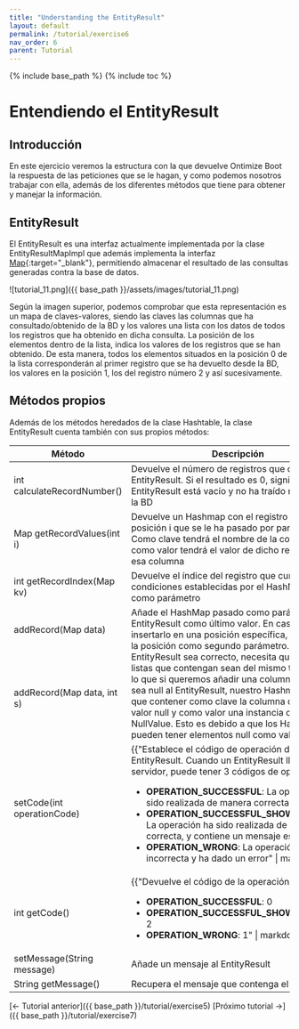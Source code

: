 ```yaml
---
title: "Understanding the EntityResult"
layout: default
permalink: /tutorial/exercise6
nav_order: 6
parent: Tutorial
---
```


{% include base_path %}
{% include toc %}

# Entendiendo el EntityResult
## Introducción
En este ejercicio veremos la estructura con la que devuelve Ontimize Boot la respuesta de las peticiones que se le 
hagan, y como podemos nosotros trabajar con ella, además de los diferentes métodos que tiene para obtener y manejar 
la información.

## EntityResult
El EntityResult es una interfaz actualmente implementada por la clase EntityResultMapImpl que además implementa la 
interfaz [Map](https://docs.oracle.com/en/java/javase/11/docs/api/java.base/java/util/Map.html){:target="_blank"}, 
permitiendo almacenar el resultado de las consultas generadas contra la base de datos.

![tutorial_11.png]({{ base_path }}/assets/images/tutorial_11.png)

Según la imagen superior, podemos comprobar que esta representación es un mapa de claves-valores, siendo las claves las
columnas que ha consultado/obtenido de la BD y los valores una lista con los datos de todos los registros que ha 
obtenido en dicha consulta. La posición de los elementos dentro de la lista, indica los valores de los registros que 
se han obtenido. De esta manera, todos los elementos situados en la posición 0 de la lista corresponderán al primer 
registro que se ha devuelto desde la BD, los valores en la posición 1, los del registro número 2 y así sucesivamente.

## Métodos propios

Además de los métodos heredados de la clase Hashtable, la clase EntityResult cuenta también con sus propios métodos:

<table>
    <thead>
        <tr>
            <th>Método</th>
            <th>Descripción</th>
        </tr>
    </thead>
    <tbody>
        <tr>
            <td>int calculateRecordNumber()</td>
            <td>Devuelve el número de registros que contiene el EntityResult. Si el resultado es 0, significa que el EntityResult está vacío y no ha traído registros de la BD</td>
        </tr>
        <tr>
            <td>Map getRecordValues(int i)</td>
            <td>Devuelve un Hashmap con el registro en la posición i que se le ha pasado por parámetro. Como clave tendrá el nombre de la columna y como valor tendrá el valor de dicho registro para esa columna</td>
        </tr>
        <tr>
            <td>int getRecordIndex(Map kv)</td>
            <td>Devuelve el índice del registro que cumpla las condiciones establecidas por el HashMap pasado como parámetro</td>
        </tr>
        <tr>
            <td>addRecord(Map data)</td>
            <td rowspan="2">Añade el HashMap pasado como parámetro al EntityResult como último valor. En caso de querer insertarlo en una posición específica, se indicará la posición como segundo parámetro. Para que el EntityResult sea correcto, necesita que todos las listas que contengan sean del mismo tamaño, por lo que si queremos añadir una columna cuyo valor sea null al EntityResult, nuestro Hashmap tiene que contener como clave la columna que tendrá valor null y como valor una instancia del objeto NullValue. Esto es debido a que los Hashmap no pueden tener elementos null como valor.</td>
        </tr>
        <tr>
            <td>addRecord(Map data, int s)</td>
        </tr>
        <tr>
            <td>setCode(int operationCode)</td>
            <td>
{{"Establece el código de operación del EntityResult. Cuando un EntityResult llega al servidor, puede tener 3 códigos de operación:

* **OPERATION_SUCCESSFUL**: La operación ha sido realizada de manera correcta
* **OPERATION_SUCCESSFUL_SHOW_MESSAGE**: La operación ha sido realizada de manera correcta, y contiene un mensaje específico
* **OPERATION_WRONG**: La operación ha sido incorrecta y ha dado un error" | markdownify }}
</td>
        </tr>
        <tr>
            <td>int getCode()</td>
            <td>{{"Devuelve el código de la operación:

* **OPERATION_SUCCESSFUL**: 0
* **OPERATION_SUCCESSFUL_SHOW_MESSAGE**: 2
* **OPERATION_WRONG**: 1" | markdownify }}</td>
        </tr>
        <tr>
            <td>setMessage(String message)</td>
            <td>Añade un mensaje al EntityResult</td>
        </tr>
        <tr>
            <td>String getMessage()</td>
            <td>Recupera el mensaje que contenga el EntityResult</td>
        </tr>
    </tbody>
</table>

[← Tutorial anterior]({{ base_path }}/tutorial/exercise5)
[Próximo tutorial →]({{ base_path }}/tutorial/exercise7)